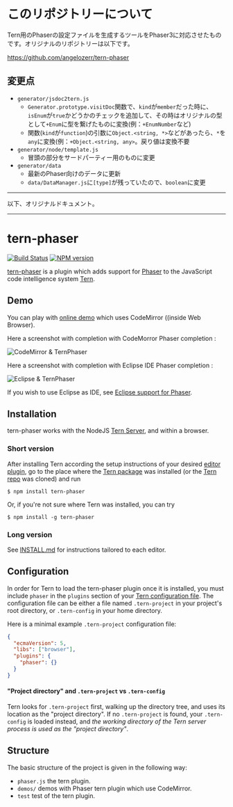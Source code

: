 # このリポジトリーについて
Tern用のPhaserの設定ファイルを生成するツールをPhaser3に対応させたものです。オリジナルのリポジトリーは以下です。

https://github.com/angelozerr/tern-phaser

## 変更点
- `generator/jsdoc2tern.js`
  - `Generator.prototype.visitDoc`関数で、`kind`が`member`だった時に、`isEnum`が`true`かどうかのチェックを追加して、その時はオリジナルの型として`+Enum`に型を繋げたものに変換(例：`+EnumNumber`など)
  - 関数(`kind`が`function`)の引数に`Object.<string, *>`などがあったら、`*`を`any`に変換(例：`+Object.<string, any>`。戻り値は変換不要
- `generator/node/template.js`
  - 冒頭の部分をサードパーティー用のものに変更
- `generator/data`
  - 最新のPhaser向けのデータに更新
  - `data/DataManager.js`に`[type]`が残っていたので、`boolean`に変更

---

以下、オリジナルドキュメント。

---

# tern-phaser

[![Build Status](https://secure.travis-ci.org/angelozerr/tern-phaser.png)](http://travis-ci.org/angelozerr/tern-phaser)
[![NPM version](https://img.shields.io/npm/v/tern-phaser.svg)](https://www.npmjs.org/package/tern-phaser)

[tern-phaser](https://github.com/angelozerr/tern-phaser) is a plugin which adds support for [Phaser](http://phaser.io/) to the JavaScript code intelligence system [Tern](http://ternjs.net/).

## Demo

You can play with [online demo](http://demo-angelozerr.rhcloud.com/CodeMirror-Java/phaser.html) which uses CodeMirror ((inside Web Browser).

Here a screenshot with completion with CodeMorror Phaser completion :
 
![CodeMirror & TernPhaser](https://github.com/angelozerr/tern-phaser/wiki/images/TernPhaserWithCodeMirror.png)

Here a screenshot with completion with Eclipse IDE Phaser completion :

![Eclipse & TernPhaser](https://github.com/angelozerr/tern-phaser/wiki/images/TernPhaserWithEclipse.png)

If you wish to use Eclipse as IDE, see [Eclipse support for Phaser](https://github.com/angelozerr/tern.java/wiki/Tern-&-Phaser-support).

## <a name="installation"></a> Installation

tern-phaser works with the NodeJS [Tern Server](http://ternjs.net/doc/manual.html#server), and within a browser.

### Short version

After installing Tern according the setup instructions of your desired [editor
plugin](http://ternjs.net/doc/manual.html#editor), go to the place where the [Tern package](https://www.npmjs.org/package/tern) was
installed (or the [Tern repo](https://github.com/marijnh/tern) was cloned) and run

```
$ npm install tern-phaser
```
Or, if you're not sure where Tern was installed, you can try
```
$ npm install -g tern-phaser
```

### Long version

See [INSTALL.md](INSTALL.md) for instructions tailored to each editor.

## <a name="configuration"></a> Configuration

In order for Tern to load the tern-phaser plugin once it is installed, you must
include `phaser` in the `plugins` section of your [Tern configuration
file](http://ternjs.net/doc/manual.html#configuration). The configuration file can be either a file named
`.tern-project` in your project's root directory, or `.tern-config` in your home
directory.

Here is a minimal example `.tern-project` configuration file:

```json
{
  "ecmaVersion": 5,
  "libs": ["browser"],
  "plugins": {
    "phaser": {}
  }
}
```

<a name="project-dir"></a>
#### "Project directory" and `.tern-project` vs `.tern-config`

Tern looks for `.tern-project` first, walking up the directory tree, and uses
its location as the "project directory". If no `.tern-project` is found, your
`.tern-config` is loaded instead, and *the working directory of the Tern server
process is used as the "project directory"*.

## Structure

The basic structure of the project is given in the following way:

* `phaser.js` the tern plugin.
* `demos/` demos with Phaser tern plugin which use CodeMirror.
* `test` test of the tern plugin.
